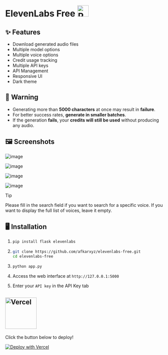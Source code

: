 # ElevenLabs Free <img src="https://flagicons.lipis.dev/flags/4x3/ps.svg" width="36" alt="Palestine">

## ✨ Features

- Download generated audio files
- Multiple model options 
- Multiple voice options
- Credit usage tracking
- Multiple API keys
- API Management
- Responsive UI
- Dark theme

## 🚧 Warning

- Generating more than **5000 characters** at once may result in **failure**.
- For better success rates, **generate in smaller batches**.  
- If the generation **fails**, your **credits will still be used** without producing any audio.

## 🖼️ Screenshots

![image](https://github.com/user-attachments/assets/4967c61f-1475-4800-8ba0-304cf309994e)

![image](https://github.com/user-attachments/assets/185b543c-e105-4499-8976-1641ad73744d)

![image](https://github.com/user-attachments/assets/284c9e6a-19f2-4c77-ad4e-3e5894f7bb3a)

![image](https://github.com/user-attachments/assets/3eb815b3-6fa6-4503-ba68-ae86923f60d6)

> [!Tip]
> Please fill in the search field if you want to search for a specific voice. If you want to display the full list of voices, leave it empty.

## 🖥️ Installation

1. 
   ```bash
   pip install flask elevenlabs
   ```
   
2. 
   ```bash
   git clone https://github.com/afkarxyz/elevenlabs-free.git
   cd elevenlabs-free
   ```
   
3. 
   ```bash
   python app.py
   ```

4. Access the web interface at `http://127.0.0.1:5000`
5. Enter your `API key` in the API Key tab
     
## <img src="https://vercel.com/vc-ap-vercel-marketing/_next/static/media/vercel-logotype-dark.01246f11.svg" width="100" alt="Vercel">

Click the button below to deploy!

[![Deploy with Vercel](https://vercel.com/button)](https://vercel.com/new/clone?repository-url=https://github.com/afkarxyz/elevenlabs-free/tree/main)
